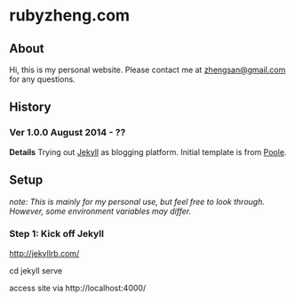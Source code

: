 # rubyzheng.com

## About

Hi, this is my personal website. Please contact me at [zhengsan@gmail.com](zhengsan@gmail.com) for any questions. 

## History

### Ver 1.0.0 August 2014 - ??

**Details** Trying out [Jekyll](http://jekyllrb.com/) as blogging platform. Initial template is from [Poole](getpoole.com).

## Setup

*note: This is mainly for my personal use, but feel free to look through. However, some environment variables may differ.*

### Step 1: Kick off Jekyll

http://jekyllrb.com/

cd <directory>
jekyll serve

access site via http://localhost:4000/
